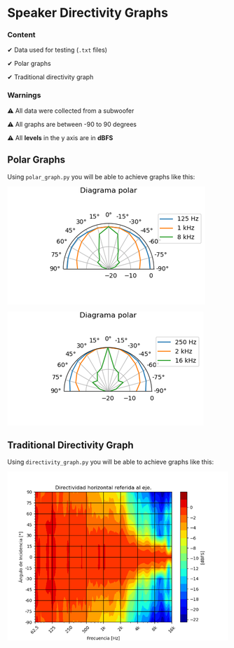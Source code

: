 # Speaker Directivity Graphs

### Content

✔ Data used for testing (`.txt` files)

✔ Polar graphs

✔ Traditional directivity graph

### Warnings

⚠ All data were collected from a subwoofer

⚠ All graphs are between -90 to 90 degrees

⚠ All **levels** in the y axis are in **dBFS**

## Polar Graphs 
Using `polar_graph.py` you will be able to achieve graphs like this:

![Alt Text](https://github.com/Nj747/speakers-directivity-graphs/blob/main/graphs/125-1k-8k.png)

![Alt Text](https://github.com/Nj747/speakers-directivity-graphs/blob/main/graphs/250-2k-16k.png)

## Traditional Directivity Graph
Using `directivity_graph.py` you will be able to achieve graphs like this:

![Alt Text](https://github.com/Nj747/speakers-directivity-graphs/blob/main/graphs/directivity-normalize.png)
